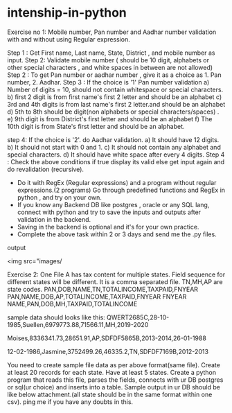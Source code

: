 # intenship-in-python
Exercise no 1:
Mobile number,  Pan number and Aadhar number validation with and without using Regular expression.

Step 1 : Get  First name, Last name, State, District , and mobile number as input.
Step 2:  Validate mobile number ( should be 10 digit, alphabets or other special characters , and white spaces in between are not allowed)
Step 2 : To get Pan number or aadhar number , give it as a choice as 1. Pan number, 2. Aadhar.
Step 3 : If the choice is '1'  Pan number validation
                   a) Number of digits = 10, should not contain whitespace or special characters.
                   b) first 2 digit is from first name's first 2 letter and should be an alphabet
                   c) 3rd and 4th digits is from last name's first 2 letter.and should be  an alphabet
                   d) 5th to 8th should be digit(non alphabets or special characters/spaces) .
                   e) 9th digit is from District's first letter and  should be an alphabet
                   f) The 10th digit is from State's first letter and should be an alphabet.
 
step 4: If the choice is '2'. do Aadhar validation.
                   a) It should have 12 digits.
                  b) It should not start with 0 and 1.
                  c) It should not contain any alphabet and special characters.
                  d) It should have white space after every 4 digits.
Step 4 : Check the above conditions if true display its valid else get input again and do revalidation (recursive).

- Do it with RegEx (Regular expressions) and a program without regular expressions.(2 programs)  Go through predefined functions and RegEx in python , and try on your own.
- If you know any Backend DB like postgres , oracle or any SQL lang, connect with python and  try to save the inputs and outputs after validation in the backend. 
- Saving in the backend is optional and it's for your own practice.
- Complete the above task within 2 or 3 days and send me the .py files. 

output

<img src="images/

Exercise 2:
One File A has tax content for multiple states.
Field sequence for different states will be different.
It is a comma separated file.
TN,MH,AP are state codes.
PAN,DOB,NAME,TN,TOTALINCOME,TAXPAID,FNYEAR
PAN,NAME,DOB,AP,TOTALINCOME,TAXPAID,FNYEAR
FNYEAR  NAME,PAN,DOB,MH,TAXPAID,TOTALINCOME

sample data should looks like this:
QWERT2685C,28-10-1985,Suellen,6979773.88,71566.11,MH,2019-2020

Moises,8336341.73,28651.91,AP,SDFDF5865B,2013-2014,26-01-1988


12-02-1986,Jasmine,3752499.26,46335.2,TN,SDFDF7169B,2012-2013


You need to create sample file data as per above format(same file).
Create at least 20 records for each state. Have at least 5 states.
Create a python program that reads this file, parses the fields, connects with ur DB postgres or sql(ur choice)  and inserts into a table.
Sample output in ur DB should be like below attachment.(all state should be in the same format within one csv).
ping me if you have any doubts in this.
